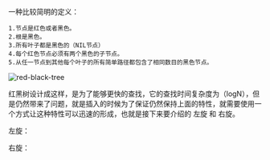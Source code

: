 一种比较简明的定义：

    1.节点是红色或者黑色。
    2.根是黑色。
    3.所有叶子都是黑色的（NIL节点）
    4.每个红色节点必须有两个黑色的子节点。
    5.从任一节点到其他每个叶子的所有简单路径都包含了相同数目的黑色节点。

![red-black-tree](https://github.com/xfmax/android_know/blob/master/%E7%AE%97%E6%B3%95/%E6%9F%A5%E6%89%BE/image/red_black_tree.png)

红黑树设计成这样，是为了能够更快的查找，它的查找时间复杂度为（logN），但是仍然带来了问题，就是插入的时候为了保证仍然保持上面的特性，就需要使用一个方式让这种特性可以迅速的形成，也就是接下来要介绍的 左旋 和 右旋。

左旋：

    


右旋：
